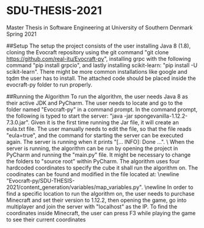 # SDU-THESIS-2021
Master Thesis in Software Engineering at University of Southern Denmark Spring 2021

##Setup
The setup the project consists of the user installing Java 8 (1.8), cloning the Evocraft repository using the git command "git clone https://github.com/real-itu/Evocraft-py", installing grpc with the following command "pip install grpcio", and lastly installing scikit-learn: "pip install -U scikit-learn". There might be more common installations like google and tqdm the user has to install. The attached code should be placed inside the evocraft-py folder to run properly.

##Running the Algorithm
To run the algorithm, the user needs Java 8 as their active JDK and PyCharm. The user needs to locate and go to the folder named "Evocraft-py" in a command prompt. In the command prompt, the following is typed to start the server: "java -jar spongevanilla-1.12.2-7.3.0.jar". Given it is the first time running the Jar file, it will create an eula.txt file. The user manually needs to edit the file, so that the file reads "eula=true", and the command for starting the server can be executed again. The server is running when it prints "[... INFO]: Done ...". \\
When the server is running, the algorithm can be run by opening the project in PyCharm and running the "main.py" file. It might be necessary to change the folders to "source root" within PyCharm.
The algorithm uses four hardcoded coordinates to specify the cube it shall run the algorithm on. The coodinates can be found and modified in the file located at: \newline "Evocraft-py/SDU-THESIS-2021/content\_generation/variables/map\_variables.py". \newline In order to find a specific location to run the algorithm on, the user needs to purchase Minecraft and set their version to 1.12.2, then opening the game, go into multiplayer and join the server with "localhost" as the IP. To find the coordinates inside Minecraft, the user can press F3 while playing the game to see their current coordinates